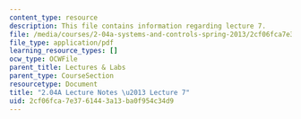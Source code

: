 ```yaml
---
content_type: resource
description: This file contains information regarding lecture 7.
file: /media/courses/2-04a-systems-and-controls-spring-2013/2cf06fca7e3761443a13ba0f954c34d9_MIT2_04AS13_Lecture7.pdf
file_type: application/pdf
learning_resource_types: []
ocw_type: OCWFile
parent_title: Lectures & Labs
parent_type: CourseSection
resourcetype: Document
title: "2.04A Lecture Notes \u2013 Lecture 7"
uid: 2cf06fca-7e37-6144-3a13-ba0f954c34d9
---
```

